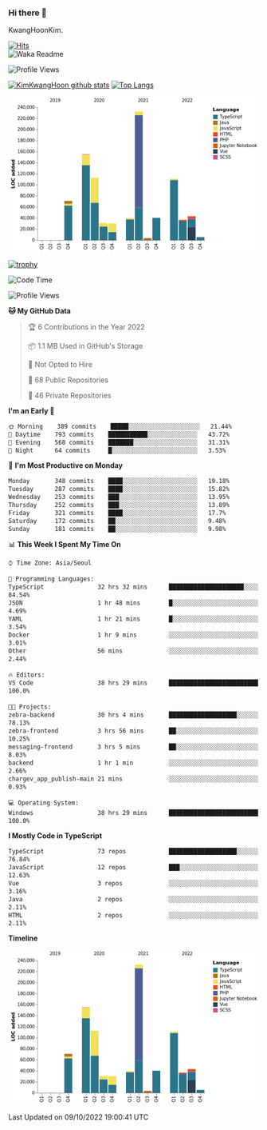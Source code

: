 ### Hi there 👋

KwangHoonKim.

[![Hits](https://hits.seeyoufarm.com/api/count/incr/badge.svg?url=https%3A%2F%2Fgithub.com%2Frhkdgns95)](https://hits.seeyoufarm.com)  
![Waka Readme](https://github.com/rhkdgns95/rhkdgns95/workflows/Waka%20Readme/badge.svg)

![Profile Views](http://img.shields.io/badge/Profile%20Views-0-blue)

[![KimKwangHoon github stats](https://github-readme-stats.vercel.app/api?username=rhkdgns95&show_icons=true)](https://github.com/rhkdgns95/github-readme-stats)   [![Top Langs](https://github-readme-stats.vercel.app/api/top-langs/?username=rhkdgns95&layout=compact)](https://github.com/rhkdgns95/github-readme-stats)   


![Chart not found](https://raw.githubusercontent.com/rhkdgns95/rhkdgns95/master/charts/bar_graph.png) 

[![trophy](https://github-profile-trophy.vercel.app/?username=rhkdgns95)](https://github.com/rhkdgns95/github-profile-trophy)

<!--START_SECTION:waka-->
![Code Time](http://img.shields.io/badge/Code%20Time-3%2C316%20hrs%2038%20mins-blue)

![Profile Views](http://img.shields.io/badge/Profile%20Views-3-blue)

**🐱 My GitHub Data** 

> 🏆 6 Contributions in the Year 2022
 > 
> 📦 1.1 MB Used in GitHub's Storage 
 > 
> 🚫 Not Opted to Hire
 > 
> 📜 68 Public Repositories 
 > 
> 🔑 46 Private Repositories  
 > 
**I'm an Early 🐤** 

```text
🌞 Morning    389 commits    █████░░░░░░░░░░░░░░░░░░░░   21.44% 
🌆 Daytime    793 commits    ███████████░░░░░░░░░░░░░░   43.72% 
🌃 Evening    568 commits    ███████░░░░░░░░░░░░░░░░░░   31.31% 
🌙 Night      64 commits     █░░░░░░░░░░░░░░░░░░░░░░░░   3.53%

```
📅 **I'm Most Productive on Monday** 

```text
Monday       348 commits    ████░░░░░░░░░░░░░░░░░░░░░   19.18% 
Tuesday      287 commits    ████░░░░░░░░░░░░░░░░░░░░░   15.82% 
Wednesday    253 commits    ███░░░░░░░░░░░░░░░░░░░░░░   13.95% 
Thursday     252 commits    ███░░░░░░░░░░░░░░░░░░░░░░   13.89% 
Friday       321 commits    ████░░░░░░░░░░░░░░░░░░░░░   17.7% 
Saturday     172 commits    ██░░░░░░░░░░░░░░░░░░░░░░░   9.48% 
Sunday       181 commits    ██░░░░░░░░░░░░░░░░░░░░░░░   9.98%

```


📊 **This Week I Spent My Time On** 

```text
⌚︎ Time Zone: Asia/Seoul

💬 Programming Languages: 
TypeScript               32 hrs 32 mins      █████████████████████░░░░   84.54% 
JSON                     1 hr 48 mins        █░░░░░░░░░░░░░░░░░░░░░░░░   4.69% 
YAML                     1 hr 21 mins        █░░░░░░░░░░░░░░░░░░░░░░░░   3.54% 
Docker                   1 hr 9 mins         ░░░░░░░░░░░░░░░░░░░░░░░░░   3.01% 
Other                    56 mins             ░░░░░░░░░░░░░░░░░░░░░░░░░   2.44%

🔥 Editors: 
VS Code                  38 hrs 29 mins      █████████████████████████   100.0%

🐱‍💻 Projects: 
zebra-backend            30 hrs 4 mins       ███████████████████░░░░░░   78.13% 
zebra-frontend           3 hrs 56 mins       ██░░░░░░░░░░░░░░░░░░░░░░░   10.25% 
messaging-frontend       3 hrs 5 mins        ██░░░░░░░░░░░░░░░░░░░░░░░   8.03% 
backend                  1 hr 1 min          ░░░░░░░░░░░░░░░░░░░░░░░░░   2.66% 
chargev_app_publish-main 21 mins             ░░░░░░░░░░░░░░░░░░░░░░░░░   0.93%

💻 Operating System: 
Windows                  38 hrs 29 mins      █████████████████████████   100.0%

```

**I Mostly Code in TypeScript** 

```text
TypeScript               73 repos            ███████████████████░░░░░░   76.84% 
JavaScript               12 repos            ███░░░░░░░░░░░░░░░░░░░░░░   12.63% 
Vue                      3 repos             ░░░░░░░░░░░░░░░░░░░░░░░░░   3.16% 
Java                     2 repos             ░░░░░░░░░░░░░░░░░░░░░░░░░   2.11% 
HTML                     2 repos             ░░░░░░░░░░░░░░░░░░░░░░░░░   2.11%

```


**Timeline**

![Chart not found](https://raw.githubusercontent.com/rhkdgns95/rhkdgns95/master/charts/bar_graph.png) 


 Last Updated on 09/10/2022 19:00:41 UTC
<!--END_SECTION:waka-->
